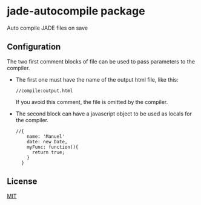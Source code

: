 # jade-autocompile package

Auto compile JADE files on save

## Configuration
The two first comment blocks of file can be used to pass parameters to the compiler.

* The first one must have the name of the output html file, like this:

  ```jade
  //compile:output.html
  ```
  If you avoid this comment, the file is omitted by the compiler.

* The second block can have a javascript object to be used as locals for the compiler.

  ```jade
  //{
      name: 'Manuel'
      date: new Date,
      myFunc: function(){
        return true;
      }
    }
  ```
## License
[MIT](LICENSE)
